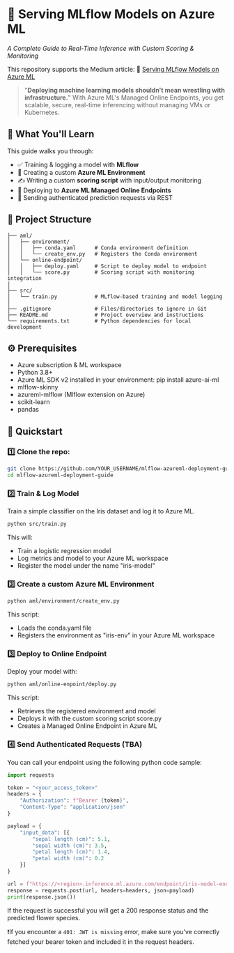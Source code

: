 # 🚀 Serving MLflow Models on Azure ML  
*A Complete Guide to Real-Time Inference with Custom Scoring & Monitoring*

This repository supports the Medium article: 
📖 [Serving MLflow Models on Azure ML](https://medium.com/@henkel-data-and-analytics/f69d40bdcb55)

> "**Deploying machine learning models shouldn’t mean wrestling with infrastructure.**"
> With Azure ML's Managed Online Endpoints, you get scalable, secure, real-time inferencing without managing VMs or Kubernetes.

## 🧭 What You'll Learn

This guide walks you through:

- ✅ Training & logging a model with **MLflow**
- 🧪 Creating a custom **Azure ML Environment**
- ✍️ Writing a custom **scoring script** with input/output monitoring
- 🚀 Deploying to **Azure ML Managed Online Endpoints**
- 📡 Sending authenticated prediction requests via REST

## 📁 Project Structure

```
├── aml/
│   ├── environment/
│   │   ├── conda.yaml      # Conda environment definition
│   │   └── create_env.py   # Registers the Conda environment
│   └── online-endpoint/        
│   │   ├── deploy.yaml     # Script to deploy model to endpoint
│   │   └── score.py        # Scoring script with monitoring integration
│
├── src/
│   └── train.py            # MLflow-based training and model logging
│
├── .gitignore              # Files/directories to ignore in Git
├── README.md               # Project overview and instructions
└── requirements.txt        # Python dependencies for local development
```

## ⚙️ Prerequisites

- Azure subscription & ML workspace
- Python 3.8+
- Azure ML SDK v2 installed in your environment: pip install azure-ai-ml
- mlflow-skinny
- azureml-mlflow (Mlflow extension on Azure)
- scikit-learn
- pandas
 
## 🚀 Quickstart

### 1️⃣ Clone the repo:
```bash
git clone https://github.com/YOUR_USERNAME/mlflow-azureml-deployment-guide.git
cd mlflow-azureml-deployment-guide
```

### 2️⃣ Train & Log Model
Train a simple classifier on the Iris dataset and log it to Azure ML.

```bash
python src/train.py
```
This will:
- Train a logistic regression model
- Log metrics and model to your Azure ML workspace
- Register the model under the name "iris-model"

### 3️⃣ Create a custom Azure ML Environment
```bash
python aml/environment/create_env.py
```
This script:
- Loads the conda.yaml file
- Registers the environment as "iris-env" in your Azure ML workspace

### 3️⃣ Deploy to Online Endpoint

Deploy your model with:
```bash
python aml/online-enpoint/deploy.py
```
This script:
- Retrieves the registered environment and model
- Deploys it with the custom scoring script score.py
- Creates a Managed Online Endpoint in Azure ML

### 4️⃣ Send Authenticated Requests (TBA)
You can call your endpoint using the following python code sample:
```python
import requests

token = "<your_access_token>"
headers = {
    "Authorization": f"Bearer {token}",
    "Content-Type": "application/json"
}

payload = {
    "input_data": [{
        "sepal length (cm)": 5.1,
        "sepal width (cm)": 3.5,
        "petal length (cm)": 1.4,
        "petal width (cm)": 0.2
    }]
}

url = f"https://<region>.inference.ml.azure.com/endpoint/iris-model-endpoint/score"
response = requests.post(url, headers=headers, json=payload)
print(response.json())
```
If the request is successful you will get a 200 response status and the predicted flower species.

❗If you encounter a `401: JWT is missing` error, make sure you’ve correctly fetched your bearer token and included it in the request headers.